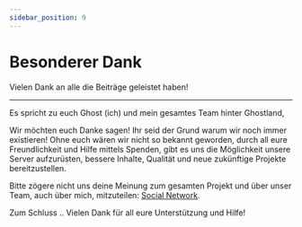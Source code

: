 ```yaml
---
sidebar_position: 9
---
```


# Besonderer Dank
Vielen Dank an alle die Beiträge geleistet haben!

---

Es spricht zu euch Ghost (ich) und mein gesamtes Team hinter Ghostland,

Wir möchten euch Danke sagen!
Ihr seid der Grund warum wir noch immer existieren!
Ohne euch wären wir nicht so bekannt geworden, durch all eure Freundlichkeit
und Hilfe mittels Spenden, gibt es uns die Möglichkeit unsere Server aufzurüsten,
bessere Inhalte, Qualität und neue zukünftige Projekte bereitzustellen.

Bitte zögere nicht uns deine Meinung zum gesamten Projekt und über unser Team,
auch über mich, mitzuteilen: [Social Network](https://social.ghostland.at).

Zum Schluss .. Vielen Dank für all eure Unterstützung und Hilfe!